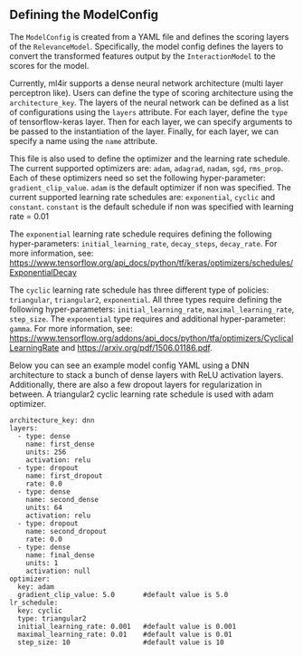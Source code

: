 ## Defining the ModelConfig

The `ModelConfig` is created from a YAML file and defines the scoring layers of the `RelevanceModel`. Specifically, the model config defines the layers to convert the transformed features output by the `InteractionModel` to the scores for the model. 

Currently, ml4ir supports a dense neural network architecture (multi layer perceptron like). Users can define the type of scoring architecture using the `architecture_key`. The layers of the neural network can be defined as a list of configurations using the `layers` attribute. For each layer, define the `type` of tensorflow-keras layer. Then for each layer, we can specify arguments to be passed to the instantiation of the layer. Finally, for each layer, we can specify a name using the `name` attribute.

This file is also used to define the optimizer and the learning rate schedule. The current supported optimizers are: `adam`, `adagrad`, `nadam`, `sgd`, `rms_prop`. Each of these optimizers need so set the following hyper-parameter: `gradient_clip_value`. `adam` is the default optimizer if non was specified.
The current supported learning rate schedules are: `exponential`, `cyclic` and `constant`. `constant` is the default schedule if non was specified with learning rate = 0.01

The `exponential` learning rate schedule requires defining the following hyper-parameters: `initial_learning_rate`, `decay_steps`, `decay_rate`. For more information, see: https://www.tensorflow.org/api_docs/python/tf/keras/optimizers/schedules/ExponentialDecay

The `cyclic` learning rate schedule has three different type of policies: `triangular`, `triangular2`, `exponential`. All three types require defining the following hyper-parameters: `initial_learning_rate`, `maximal_learning_rate`, `step_size`. The `exponential` type requires and additional hyper-parameter: `gamma`. 
For more information, see: https://www.tensorflow.org/addons/api_docs/python/tfa/optimizers/CyclicalLearningRate and https://arxiv.org/pdf/1506.01186.pdf.

Below you can see an example model config YAML using a DNN architecture to stack a bunch of dense layers with ReLU activation layers. Additionally, there are also a few dropout layers for regularization in between. A triangular2 cyclic learning rate schedule is used with adam optimizer.

```
architecture_key: dnn
layers:
  - type: dense
    name: first_dense
    units: 256
    activation: relu
  - type: dropout
    name: first_dropout
    rate: 0.0
  - type: dense
    name: second_dense
    units: 64
    activation: relu
  - type: dropout
    name: second_dropout
    rate: 0.0
  - type: dense
    name: final_dense
    units: 1
    activation: null
optimizer: 
  key: adam
  gradient_clip_value: 5.0       #default value is 5.0
lr_schedule:
  key: cyclic
  type: triangular2
  initial_learning_rate: 0.001   #default value is 0.001
  maximal_learning_rate: 0.01    #default value is 0.01
  step_size: 10                  #default value is 10
```
